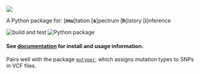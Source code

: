 ![](docs/_static/logo.png)

A Python package for: [__mu__]tation [__s__]pectrum [__h__]istory [__i__]nference

![build and test](https://github.com/harrispopgen/mushi/workflows/build%20and%20test/badge.svg)
![Python package](https://github.com/harrispopgen/mushi/workflows/Python%20package/badge.svg)

#### See [documentation](https://harrispopgen.github.io/mushi) for install and usage information.

Pairs well with the package [`mutyper`](https://github.com/harrispopgen/mutyper), which assigns mutation types to SNPs in VCF files.
